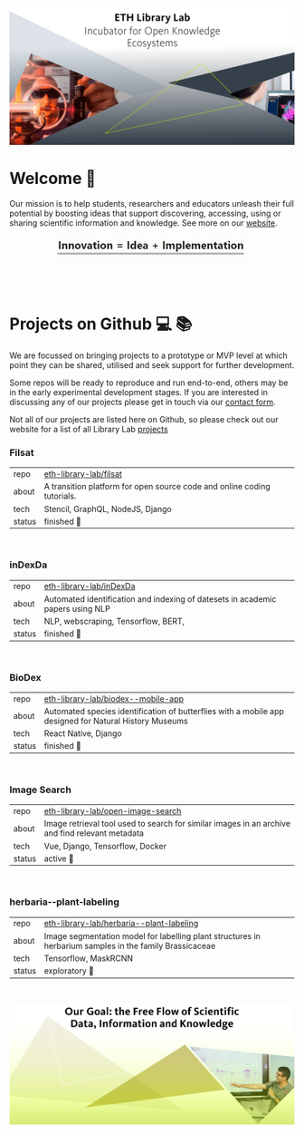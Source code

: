 <!-- 
<div style="margin:5px; text-align:center;">
    <a href="https://www.librarylab.ethz.ch/" target="_blank">
        <img src="./assets/ell_logo.svg" width="300px" />
    </a>
</div> -->

[![](./assets/Website-Banner.png)](https://www.librarylab.ethz.ch/)
<br/>

# Welcome 👋
Our mission is to help students, researchers and educators unleash their full potential by boosting ideas that support discovering, accessing, using or sharing scientific information and knowledge. See more on our [website](https://www.librarylab.ethz.ch/about/).

<p style="text-align: center;">
    <img src="./assets/innovation_equals.gif" width="350px"/>
</p>
<br/>
<br/>

# Projects on Github 💻 📚

We are focussed on bringing projects to a prototype or MVP level at which point they can be shared, utilised and seek support for further development.

Some repos will be ready to reproduce and run end-to-end, others may be in the early experimental development stages. If you are interested in discussing any of our projects please get in touch via our [contact form](https://www.librarylab.ethz.ch/contact/).

Not all of our projects are listed here on Github, so please check out our website for a list of all Library Lab [projects](https://www.librarylab.ethz.ch/projects/)


### **Filsat**
| | |
|-------|-------|
| repo  |  <a target="_" href="https://github.com/eth-library-lab/filsat">eth-library-lab/filsat</a> |
| about |  A transition platform for open source code and online coding tutorials.     |
| tech  |   Stencil, GraphQL, NodeJS, Django     | 
| status| finished 🏁 |

<br/>

### **inDexDa**

| | |
|-----|-------|
| repo | <a target="_" href="https://github.com/eth-library-lab/inDexDa">eth-library-lab/inDexDa</a> |
| about | Automated identification and indexing of datesets in academic papers using NLP|
| tech | NLP, webscraping, Tensorflow, BERT,       |  
| status | finished 🏁 | 
  
<br/>

### **BioDex**

| | |
|-----|-------|
| repo | <a target="_" href="https://github.com/eth-library-lab/biodex--mobile-app">eth-library-lab/biodex--mobile-app</a>  |
| about | Automated species identification of butterflies with a mobile app designed for Natural History Museums |
| tech | React Native, Django |
| status| finished 🏁 |

<br/>

### **Image Search**

| | |
|-------|--------|
| repo  | <a target="_" href="https://github.com/eth-library-lab/open-image-search">eth-library-lab/open-image-search</a>       |
| about | Image retrieval tool used to search for similar images in an archive and find relevant metadata |
| tech  | Vue, Django, Tensorflow, Docker       | 
| status| active 🏃|

<br/>

### **herbaria--plant-labeling**

| | |
|-------|--------|
| repo  | <a target="_" href="https://github.com/eth-library-lab/herbaria--plant-labeling">eth-library-lab/herbaria--plant-labeling</a>       |
| about | Image segmentation model for labelling plant structures in herbarium samples in the family Brassicaceae |
| tech  | Tensorflow, MaskRCNN | 
| status| exploratory 🔬 |

<br/>

<!-- copy format below for new tables

### ProjectName

| | |
|--------|--------|
| repo   |        |
| about  |        |
| tech   |        | 
| status |        |

<br/>

-->

<img src="./assets/ETH_Liblab_Goal.png" style="display: block;
margin-left: auto;
margin-right: auto;"/>





